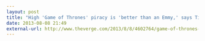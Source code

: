 ```yaml
---
layout: post
title: "High 'Game of Thrones' piracy is 'better than an Emmy,' says Time Warner CEO"
date: 2013-08-08 21:49
external-url: http://www.theverge.com/2013/8/8/4602764/game-of-thrones-piracy-better-than-an-emmy-says-time-warner-ceo
---
```

